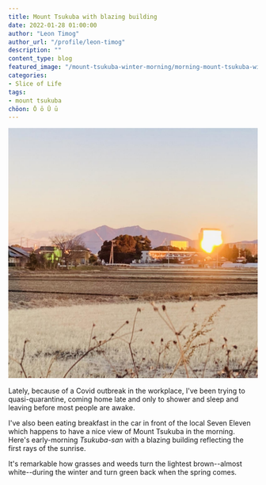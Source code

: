 ```yaml
---
title: Mount Tsukuba with blazing building
date: 2022-01-28 01:00:00
author: "Leon Timog"
author_url: "/profile/leon-timog"
description: ""
content_type: blog
featured_image: "/mount-tsukuba-winter-morning/morning-mount-tsukuba-with-blazing-building.jpg"
categories:
- Slice of Life
tags:
- mount tsukuba
chōon: Ō ō Ū ū
---
```

![Mount Tsukuba with blazing building in morning sunrise](morning-mount-tsukuba-with-blazing-building.jpg)

Lately, because of a Covid outbreak in the workplace, I've been trying to quasi-quarantine, coming home late and only to shower and sleep and leaving before most people are awake.

I've also been eating breakfast in the car in front of the local Seven Eleven which happens to have a nice view of Mount Tsukuba in the morning. Here's early-morning *Tsukuba-san* with a blazing building reflecting the first rays of the sunrise.

It's remarkable how grasses and weeds turn the lightest brown--almost white--during the winter and turn green back when the spring comes.